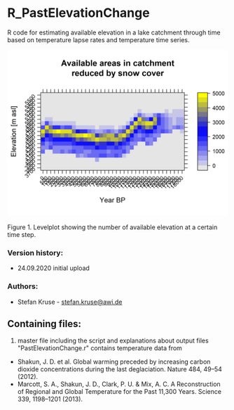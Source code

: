 # R_PastElevationChange
R code for estimating available elevation in a lake catchment through time based on temperature lapse rates and temperature time series.

![Levelplot showing the number of available elevation at a certain time](https://github.com/StefanKruse/R_PastElevationChange/blob/master/naleng_available_areas_in_catchment_reduced_by_snow_cover_18-0kyrsBP.naleng_catch_90m.png)

Figure 1. Levelplot showing the number of available elevation at a certain time step.

### Version history:
- 24.09.2020 initial upload

### Authors:
- Stefan Kruse - stefan.kruse@awi.de

## Containing files:
1. master file including the script and explanations about output files "PastElevationChange.r"
contains temperature data from 
- Shakun, J. D. et al. Global warming preceded by increasing carbon dioxide concentrations during the last deglaciation. Nature 484, 49–54 (2012).
- Marcott, S. A., Shakun, J. D., Clark, P. U. & Mix, A. C. A Reconstruction of Regional and Global Temperature for the Past 11,300 Years. Science 339, 1198–1201 (2013).
 
